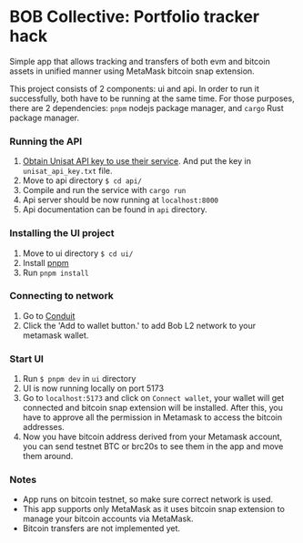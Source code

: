 # BOB Collective: Portfolio tracker hack

Simple app that allows tracking and transfers of both evm and bitcoin assets in unified manner using MetaMask bitcoin snap extension.

This project consists of 2 components: ui and api. In order to run it successfully, both have to be running at the same time. For those purposes, there are 2 dependencies: `pnpm` nodejs package manager, and `cargo` Rust package manager.

### Running the API

1. [Obtain Unisat API key to use their service](https://docs.unisat.io/dev/open-api#getting-an-api-key). And put the key in `unisat_api_key.txt` file.
2. Move to api directory `$ cd api/`
3. Compile and run the service with `cargo run`
4. Api server should be now running at `localhost:8000`
5. Api documentation can be found in `api` directory.  


### Installing the UI project

1. Move to ui directory `$ cd ui/`
2. Install [pnpm](https://pnpm.io/installation)
3. Run `pnpm install`

### Connecting to network

1. Go to [Conduit](https://app.conduit.xyz/published/view/fluffy-bob-7mjgi9pmtg)
2. Click the 'Add to wallet button.' to add Bob L2 network to your metamask wallet.


### Start UI

1. Run `$ pnpm dev` in `ui` directory
2. UI is now running locally on port 5173 
3. Go to `localhost:5173` and click on `Connect wallet`, your wallet will get connected and bitcoin snap extension will be installed. After this, you have to approve all the permission in Metamask to access the bitcoin addresses.
4. Now you have bitcoin address derived from your Metamask account, you can send testnet BTC or brc20s to see them in the app and move them around.

### Notes
- App runs on bitcoin testnet, so make sure correct network is used.
- This app supports only MetaMask as it uses bitcoin snap extension to manage your bitcoin accounts via MetaMask.
- Bitcoin transfers are not implemented yet.
